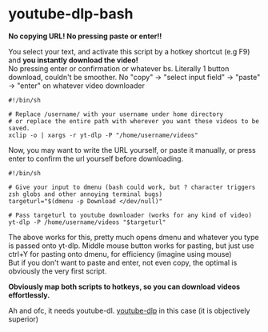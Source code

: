 # youtube-dlp-bash
**No copying URL! No pressing paste or enter!!**

You select your text, and activate this script by a hotkey shortcut (e.g F9) and **you instantly download the video!**  
No pressing enter or confirmation or whatever bs. Literally 1 button download, couldn't be smoother. No "copy" -> "select input field" -> "paste" -> "enter" on whatever video downloader

```
#!/bin/sh

# Replace /username/ with your username under home directory
# or replace the entire path with wherever you want these videos to be saved.
xclip -o | xargs -r yt-dlp -P "/home/username/videos"
```

Now, you may want to write the URL yourself, or paste it manually, or press enter to confirm the url yourself before downloading.

```
#!/bin/sh

# Give your input to dmenu (bash could work, but ? character triggers zsh globs and other annoying terminal bugs)
targeturl="$(dmenu -p Download </dev/null)"

# Pass targeturl to youtube downloader (works for any kind of video)
yt-dlp -P /home/username/videos "$targeturl"
```

The above works for this, pretty much opens dmenu and whatever you type is passed onto yt-dlp.
Middle mouse button works for pasting, but just use ctrl+Y for pasting onto dmenu, for efficiency (imagine using mouse)  
But if you don't want to paste and enter, not even copy, the optimal is obviously the very first script.

**Obviously map both scripts to hotkeys, so you can download videos effortlessly.**

Ah and ofc, it needs youtube-dl. [youtube-dlp](https://github.com/yt-dlp/yt-dlp) in this case (it is objectively superior)
